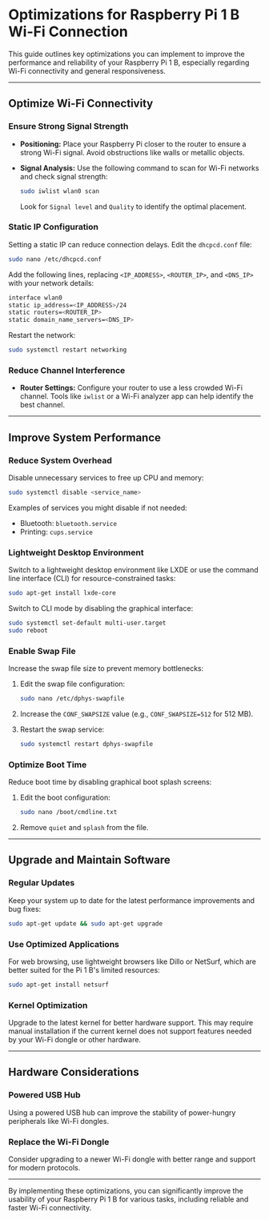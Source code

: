 # Optimizations for Raspberry Pi 1 B Wi-Fi Connection

This guide outlines key optimizations you can implement to improve the performance and reliability of your Raspberry Pi 1 B, especially regarding Wi-Fi connectivity and general responsiveness.

---

## Optimize Wi-Fi Connectivity

### Ensure Strong Signal Strength
- **Positioning:** Place your Raspberry Pi closer to the router to ensure a strong Wi-Fi signal. Avoid obstructions like walls or metallic objects.
- **Signal Analysis:** Use the following command to scan for Wi-Fi networks and check signal strength:

  ```bash
  sudo iwlist wlan0 scan
  ```

  Look for `Signal level` and `Quality` to identify the optimal placement.

### Static IP Configuration
Setting a static IP can reduce connection delays. Edit the `dhcpcd.conf` file:

```bash
sudo nano /etc/dhcpcd.conf
```

Add the following lines, replacing `<IP_ADDRESS>`, `<ROUTER_IP>`, and `<DNS_IP>` with your network details:

```bash
interface wlan0
static ip_address=<IP_ADDRESS>/24
static routers=<ROUTER_IP>
static domain_name_servers=<DNS_IP>
```

Restart the network:

```bash
sudo systemctl restart networking
```

### Reduce Channel Interference
- **Router Settings:** Configure your router to use a less crowded Wi-Fi channel. Tools like `iwlist` or a Wi-Fi analyzer app can help identify the best channel.

---

## Improve System Performance

### Reduce System Overhead
Disable unnecessary services to free up CPU and memory:

```bash
sudo systemctl disable <service_name>
```

Examples of services you might disable if not needed:
- Bluetooth: `bluetooth.service`
- Printing: `cups.service`

### Lightweight Desktop Environment
Switch to a lightweight desktop environment like LXDE or use the command line interface (CLI) for resource-constrained tasks:

```bash
sudo apt-get install lxde-core
```

Switch to CLI mode by disabling the graphical interface:

```bash
sudo systemctl set-default multi-user.target
sudo reboot
```

### Enable Swap File
Increase the swap file size to prevent memory bottlenecks:
1. Edit the swap file configuration:

   ```bash
   sudo nano /etc/dphys-swapfile
   ```

2. Increase the `CONF_SWAPSIZE` value (e.g., `CONF_SWAPSIZE=512` for 512 MB).
3. Restart the swap service:

   ```bash
   sudo systemctl restart dphys-swapfile
   ```

### Optimize Boot Time
Reduce boot time by disabling graphical boot splash screens:
1. Edit the boot configuration:

   ```bash
   sudo nano /boot/cmdline.txt
   ```
   
2. Remove `quiet` and `splash` from the file.

---

## Upgrade and Maintain Software

### Regular Updates
Keep your system up to date for the latest performance improvements and bug fixes:

```bash
sudo apt-get update && sudo apt-get upgrade
```

### Use Optimized Applications
For web browsing, use lightweight browsers like Dillo or NetSurf, which are better suited for the Pi 1 B's limited resources:

```bash
sudo apt-get install netsurf
```

### Kernel Optimization
Upgrade to the latest kernel for better hardware support. This may require manual installation if the current kernel does not support features needed by your Wi-Fi dongle or other hardware.

---

## Hardware Considerations

### Powered USB Hub
Using a powered USB hub can improve the stability of power-hungry peripherals like Wi-Fi dongles.

### Replace the Wi-Fi Dongle
Consider upgrading to a newer Wi-Fi dongle with better range and support for modern protocols.

---

By implementing these optimizations, you can significantly improve the usability of your Raspberry Pi 1 B for various tasks, including reliable and faster Wi-Fi connectivity.
